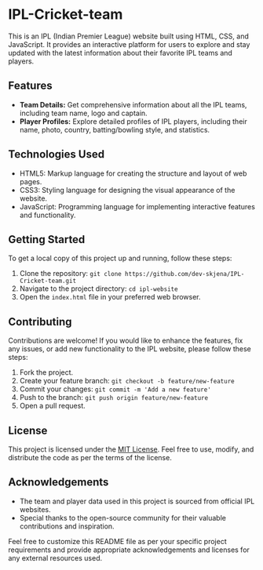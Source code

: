 # IPL-Cricket-team

This is an IPL (Indian Premier League) website built using HTML, CSS, and JavaScript. It provides an interactive platform for users to explore and stay updated with the latest information about their favorite IPL teams and players.

## Features

- **Team Details:** Get comprehensive information about all the IPL teams, including team name, logo and captain.
- **Player Profiles:** Explore detailed profiles of IPL players, including their name, photo, country, batting/bowling style, and statistics.

## Technologies Used

- HTML5: Markup language for creating the structure and layout of web pages.
- CSS3: Styling language for designing the visual appearance of the website.
- JavaScript: Programming language for implementing interactive features and functionality.

## Getting Started

To get a local copy of this project up and running, follow these steps:

1. Clone the repository: `git clone https://github.com/dev-skjena/IPL-Cricket-team.git`
2. Navigate to the project directory: `cd ipl-website`
3. Open the `index.html` file in your preferred web browser.

## Contributing

Contributions are welcome! If you would like to enhance the features, fix any issues, or add new functionality to the IPL website, please follow these steps:

1. Fork the project.
2. Create your feature branch: `git checkout -b feature/new-feature`
3. Commit your changes: `git commit -m 'Add a new feature'`
4. Push to the branch: `git push origin feature/new-feature`
5. Open a pull request.

## License

This project is licensed under the [MIT License](LICENSE). Feel free to use, modify, and distribute the code as per the terms of the license.

## Acknowledgements

- The team and player data used in this project is sourced from official IPL websites.
- Special thanks to the open-source community for their valuable contributions and inspiration.

Feel free to customize this README file as per your specific project requirements and provide appropriate acknowledgements and licenses for any external resources used.
